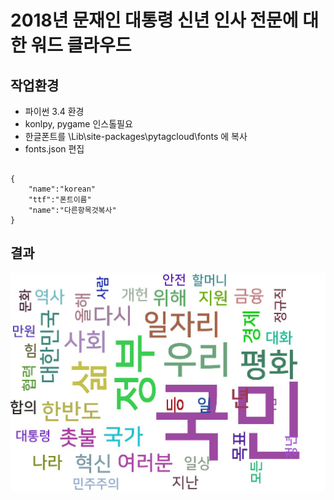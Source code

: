 2018년 문재인 대통령 신년 인사 전문에 대한 워드 클라우드
=============================================

작업환경
----------

* 파이썬 3.4 환경
* konlpy, pygame 인스톨필요
* 한글폰트를 \Lib\site-packages\pytagcloud\fonts 에 복사
* fonts.json 편집
<pre><code>
{
    "name":"korean"
    "ttf":"폰트이름"
    "name":"다른항목것복사"
}
</code></pre>

결과
----
![Alt text](wordcloud.jpg)
